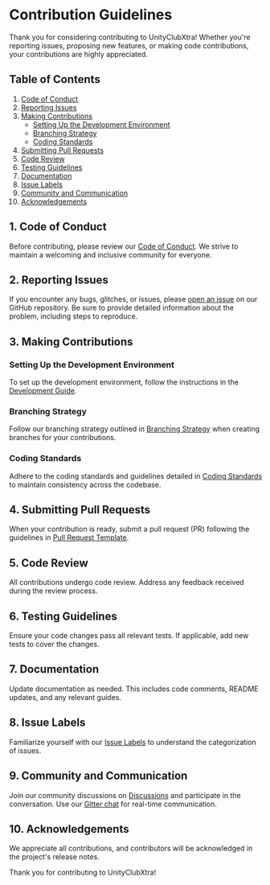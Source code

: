 # Contribution Guidelines

Thank you for considering contributing to UnityClubXtra! Whether you're reporting issues, proposing new features, or making code contributions, your contributions are highly appreciated.

## Table of Contents

1. [Code of Conduct](#code-of-conduct)
2. [Reporting Issues](#reporting-issues)
3. [Making Contributions](#making-contributions)
    - [Setting Up the Development Environment](#setting-up-the-development-environment)
    - [Branching Strategy](#branching-strategy)
    - [Coding Standards](#coding-standards)
4. [Submitting Pull Requests](#submitting-pull-requests)
5. [Code Review](#code-review)
6. [Testing Guidelines](#testing-guidelines)
7. [Documentation](#documentation)
8. [Issue Labels](#issue-labels)
9. [Community and Communication](#community-and-communication)
10. [Acknowledgements](#acknowledgements)

## 1. Code of Conduct

Before contributing, please review our [Code of Conduct](./code-of-conduct.md). We strive to maintain a welcoming and inclusive community for everyone.

## 2. Reporting Issues

If you encounter any bugs, glitches, or issues, please [open an issue](../../issues) on our GitHub repository. Be sure to provide detailed information about the problem, including steps to reproduce.

## 3. Making Contributions

### Setting Up the Development Environment

To set up the development environment, follow the instructions in the [Development Guide](./development-guide.md).

### Branching Strategy

Follow our branching strategy outlined in [Branching Strategy](./branching-strategy.md) when creating branches for your contributions.

### Coding Standards

Adhere to the coding standards and guidelines detailed in [Coding Standards](./coding-standards.md) to maintain consistency across the codebase.

## 4. Submitting Pull Requests

When your contribution is ready, submit a pull request (PR) following the guidelines in [Pull Request Template](./pull-request-template.md).

## 5. Code Review

All contributions undergo code review. Address any feedback received during the review process.

## 6. Testing Guidelines

Ensure your code changes pass all relevant tests. If applicable, add new tests to cover the changes.

## 7. Documentation

Update documentation as needed. This includes code comments, README updates, and any relevant guides.

## 8. Issue Labels

Familiarize yourself with our [Issue Labels](./issue-labels.md) to understand the categorization of issues.

## 9. Community and Communication

Join our community discussions on [Discussions](../../discussions) and participate in the conversation. Use our [Gitter chat](https://gitter.im/UnityClubXtra/community) for real-time communication.

## 10. Acknowledgements

We appreciate all contributions, and contributors will be acknowledged in the project's release notes.

Thank you for contributing to UnityClubXtra!


